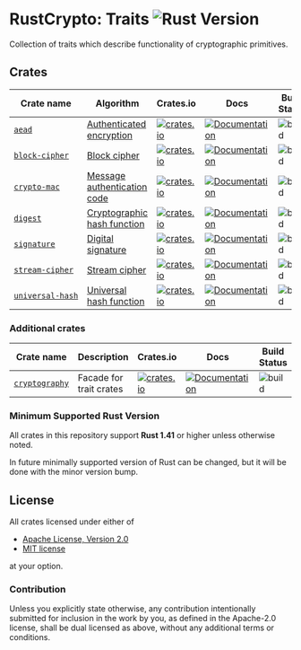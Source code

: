 # RustCrypto: Traits ![Rust Version][rustc-image]

Collection of traits which describe functionality of cryptographic primitives.

## Crates

| Crate name         | Algorithm                     | Crates.io | Docs  | Build Status |
|--------------------|-------------------------------|-----------|-------|--------------|
| [`aead`]           | [Authenticated encryption]    | [![crates.io](https://img.shields.io/crates/v/aead.svg)](https://crates.io/crates/aead) | [![Documentation](https://docs.rs/aead/badge.svg)](https://docs.rs/aead) | ![build](https://github.com/RustCrypto/traits/workflows/aead/badge.svg?branch=master&event=push) |
| [`block‑cipher`]   | [Block cipher]                | [![crates.io](https://img.shields.io/crates/v/block-cipher.svg)](https://crates.io/crates/block-cipher) | [![Documentation](https://docs.rs/block-cipher/badge.svg)](https://docs.rs/block-cipher) | ![build](https://github.com/RustCrypto/traits/workflows/block-cipher/badge.svg?branch=master&event=push) |
| [`crypto‑mac`]     | [Message authentication code] | [![crates.io](https://img.shields.io/crates/v/crypto-mac.svg)](https://crates.io/crates/crypto-mac) | [![Documentation](https://docs.rs/crypto-mac/badge.svg)](https://docs.rs/crypto-mac) | ![build](https://github.com/RustCrypto/traits/workflows/crypto-mac/badge.svg?branch=master&event=push) |
| [`digest`]         | [Cryptographic hash function] | [![crates.io](https://img.shields.io/crates/v/digest.svg)](https://crates.io/crates/digest) | [![Documentation](https://docs.rs/digest/badge.svg)](https://docs.rs/digest) | ![build](https://github.com/RustCrypto/traits/workflows/digest/badge.svg?branch=master&event=push) |
| [`signature`]      | [Digital signature]           | [![crates.io](https://img.shields.io/crates/v/signature.svg)](https://crates.io/crates/signature) | [![Documentation](https://docs.rs/signature/badge.svg)](https://docs.rs/signature) | ![build](https://github.com/RustCrypto/traits/workflows/signature/badge.svg?branch=master&event=push) |
| [`stream‑cipher`]  | [Stream cipher]               | [![crates.io](https://img.shields.io/crates/v/stream-cipher.svg)](https://crates.io/crates/stream-cipher) | [![Documentation](https://docs.rs/stream-cipher/badge.svg)](https://docs.rs/stream-cipher) | ![build](https://github.com/RustCrypto/traits/workflows/stream-cipher/badge.svg?branch=master&event=push) |
| [`universal‑hash`] | [Universal hash function]     | [![crates.io](https://img.shields.io/crates/v/universal-hash.svg)](https://crates.io/crates/universal-hash) | [![Documentation](https://docs.rs/universal-hash/badge.svg)](https://docs.rs/universal-hash) | ![build](https://github.com/RustCrypto/traits/workflows/universal-hash/badge.svg?branch=master&event=push) |

### Additional crates

| Crate name       | Description | Crates.io | Docs  | Build Status |
|------------------|-------------|-----------|-------|--------------|
| [`cryptography`] | Facade for trait crates | [![crates.io](https://img.shields.io/crates/v/cryptography.svg)](https://crates.io/crates/cryptography) | [![Documentation](https://docs.rs/cryptography/badge.svg)](https://docs.rs/cryptography) | ![build](https://github.com/RustCrypto/traits/workflows/cryptography/badge.svg?branch=master&event=push)

### Minimum Supported Rust Version

All crates in this repository support **Rust 1.41** or higher unless otherwise noted.

In future minimally supported version of Rust can be changed, but it will be done
with the minor version bump.

## License

All crates licensed under either of

 * [Apache License, Version 2.0](http://www.apache.org/licenses/LICENSE-2.0)
 * [MIT license](http://opensource.org/licenses/MIT)

at your option.

### Contribution

Unless you explicitly state otherwise, any contribution intentionally submitted
for inclusion in the work by you, as defined in the Apache-2.0 license, shall be
dual licensed as above, without any additional terms or conditions.

[//]: # (badges)

[rustc-image]: https://img.shields.io/badge/rustc-1.41+-blue.svg

[//]: # (crates)

[`aead`]: https://github.com/RustCrypto/traits/tree/master/aead
[`block‑cipher`]: https://github.com/RustCrypto/traits/tree/master/block-cipher
[`crypto‑mac`]: https://github.com/RustCrypto/traits/tree/master/crypto-mac
[`cryptography`]: https://github.com/RustCrypto/traits/tree/master/cryptography
[`digest`]: https://github.com/RustCrypto/traits/tree/master/digest
[`signature`]: https://github.com/RustCrypto/traits/tree/master/signature
[`stream‑cipher`]: https://github.com/RustCrypto/traits/tree/master/stream-cipher
[`universal‑hash`]: https://github.com/RustCrypto/traits/tree/master/universal-hash

[//]: # (algorithms)

[Authenticated encryption]: https://en.wikipedia.org/wiki/Authenticated_encryption
[Block cipher]: https://en.wikipedia.org/wiki/Block_cipher
[Message authentication code]: https://en.wikipedia.org/wiki/Message_authentication_code
[Cryptographic hash function]: https://en.wikipedia.org/wiki/Cryptographic_hash_function
[Digital signature]: https://en.wikipedia.org/wiki/Digital_signature
[Stream cipher]: https://en.wikipedia.org/wiki/Stream_cipher
[Universal hash function]: https://en.wikipedia.org/wiki/Universal_hashing
